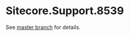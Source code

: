 # Sitecore.Support.8539

See [master branch](https://github.com/sitecoresupport/Sitecore.Support.8539) for details.